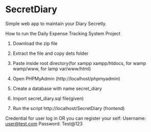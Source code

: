 # SecretDiary

Simple web app to maintain your Diary Secretly.

How to run the Daily Expense Tracking System  Project

1. Download the  zip file

2. Extract the file and copy dets folder

3. Paste inside root directory(for xampp xampp/htdocs, for wamp wamp/www, for lamp var/www/html)

4. Open PHPMyAdmin (http://localhost/phpmyadmin)

5. Create a database with name secret_diary 

6. Import secret_diary.sql file(given)

7. Run the script http://localhost/SecretDiary (frontend)


Credential for user log in  OR you can register your self:
Username: user@test.com
Password: Test@123


